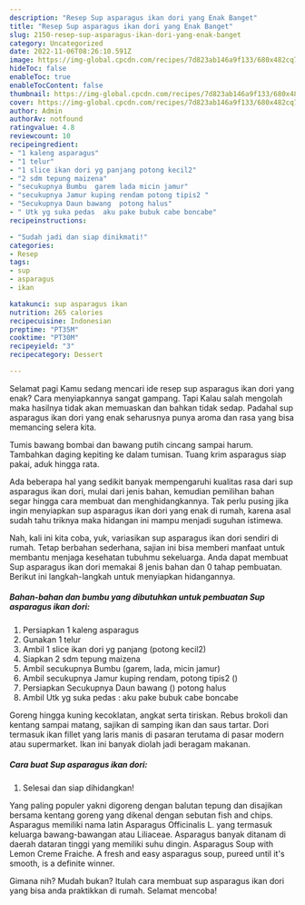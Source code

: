 ```yaml
---
description: "Resep Sup asparagus ikan dori yang Enak Banget"
title: "Resep Sup asparagus ikan dori yang Enak Banget"
slug: 2150-resep-sup-asparagus-ikan-dori-yang-enak-banget
category: Uncategorized
date: 2022-11-06T08:26:10.591Z
image: https://img-global.cpcdn.com/recipes/7d823ab146a9f133/680x482cq70/sup-asparagus-ikan-dori-foto-resep-utama.jpg
hideToc: false
enableToc: true
enableTocContent: false
thumbnail: https://img-global.cpcdn.com/recipes/7d823ab146a9f133/680x482cq70/sup-asparagus-ikan-dori-foto-resep-utama.jpg
cover: https://img-global.cpcdn.com/recipes/7d823ab146a9f133/680x482cq70/sup-asparagus-ikan-dori-foto-resep-utama.jpg
author: Admin
authorAv: notfound
ratingvalue: 4.8
reviewcount: 10
recipeingredient:
- "1 kaleng asparagus"
- "1 telur"
- "1 slice ikan dori yg panjang potong kecil2"
- "2 sdm tepung maizena"
- "secukupnya Bumbu  garem lada micin jamur"
- "secukupnya Jamur kuping rendam potong tipis2 "
- "Secukupnya Daun bawang  potong halus"
- " Utk yg suka pedas  aku pake bubuk cabe boncabe"
recipeinstructions:

- "Sudah jadi dan siap dinikmati!"
categories:
- Resep
tags:
- sup
- asparagus
- ikan

katakunci: sup asparagus ikan 
nutrition: 265 calories
recipecuisine: Indonesian
preptime: "PT35M"
cooktime: "PT30M"
recipeyield: "3"
recipecategory: Dessert

---
```



Selamat pagi Kamu sedang mencari ide resep sup asparagus ikan dori yang enak? Cara menyiapkannya sangat gampang. Tapi Kalau salah mengolah maka hasilnya tidak akan memuaskan dan bahkan tidak sedap. Padahal sup asparagus ikan dori yang enak seharusnya punya aroma dan rasa yang bisa memancing selera kita.


Tumis bawang bombai dan bawang putih cincang sampai harum. Tambahkan daging kepiting ke dalam tumisan. Tuang krim asparagus siap pakai, aduk hingga rata.

Ada beberapa hal yang sedikit banyak mempengaruhi kualitas rasa dari sup asparagus ikan dori, mulai dari jenis bahan, kemudian pemilihan bahan segar hingga cara membuat dan menghidangkannya. Tak perlu pusing jika ingin menyiapkan sup asparagus ikan dori yang enak di rumah, karena asal sudah tahu triknya maka hidangan ini mampu menjadi suguhan istimewa.


Nah, kali ini kita coba, yuk, variasikan sup asparagus ikan dori sendiri di rumah. Tetap berbahan sederhana, sajian ini bisa memberi manfaat untuk membantu menjaga kesehatan tubuhmu sekeluarga. Anda dapat membuat Sup asparagus ikan dori memakai 8 jenis bahan dan 0 tahap pembuatan. Berikut ini langkah-langkah untuk menyiapkan hidangannya.

<!--inarticleads1-->

##### Bahan-bahan dan bumbu yang dibutuhkan untuk pembuatan Sup asparagus ikan dori:

1. Persiapkan 1 kaleng asparagus
1. Gunakan 1 telur
1. Ambil 1 slice ikan dori yg panjang (potong kecil2)
1. Siapkan 2 sdm tepung maizena
1. Ambil secukupnya Bumbu  (garem, lada, micin jamur)
1. Ambil secukupnya Jamur kuping rendam, potong tipis2 ()
1. Persiapkan Secukupnya Daun bawang () potong halus
1. Ambil  Utk yg suka pedas : aku pake bubuk cabe boncabe


Goreng hingga kuning kecoklatan, angkat serta tiriskan. Rebus brokoli dan kentang sampai matang, sajikan di samping ikan dan saus tartar. Dori termasuk ikan fillet yang laris manis di pasaran terutama di pasar modern atau supermarket. Ikan ini banyak diolah jadi beragam makanan. 

<!--inarticleads2-->

##### Cara buat Sup asparagus ikan dori:


1. Selesai dan siap dihidangkan!

Yang paling populer yakni digoreng dengan balutan tepung dan disajikan bersama kentang goreng yang dikenal dengan sebutan fish and chips. Asparagus memiliki nama latin Asparagus Officinalis L. yang termasuk keluarga bawang-bawangan atau Liliaceae. Asparagus banyak ditanam di daerah dataran tinggi yang memiliki suhu dingin. Asparagus Soup with Lemon Creme Fraiche. A fresh and easy asparagus soup, pureed until it&#39;s smooth, is a definite winner. 

Gimana nih? Mudah bukan? Itulah cara membuat sup asparagus ikan dori yang bisa anda praktikkan di rumah. Selamat mencoba!
